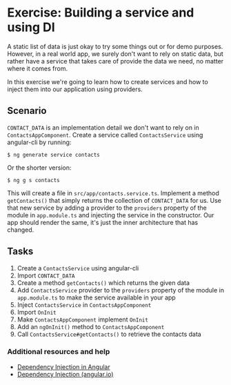 # Exercise: Building a service and using DI

A static list of data is just okay to try some things out or for demo purposes. However, in a real world app, we surely don't want to rely on static data, but rather have a service that takes care of provide the data we need, no matter where it comes from.

In this exercise we're going to learn how to create services and how to inject them into our application using providers.

## Scenario

`CONTACT_DATA` is an implementation detail we don't want to rely on in `ContactsAppComponent`. Create a service called `ContactsService` using angular-cli by running:

```
$ ng generate service contacts
```
Or the shorter version:
```
$ ng g s contacts
```

This will create a file in `src/app/contacts.service.ts`. Implement a method `getContacts()` that simply returns the collection of `CONTACT_DATA` for us. Use that new service by adding a provider to the `providers` property of the module in `app.module.ts` and injecting the service in the constructor.
Our app should render the same, it's just the inner architecture that has changed.


## Tasks

1. Create a `ContactsService` using angular-cli
2. Import `CONTACT_DATA`
3. Create a method `getContacts()` which returns the given data
4. Add `ContactsService` provider to the `providers` property of the module in `app.module.ts` to make the service available in your app
5. Inject `ContactsService` in `ContactsAppComponent`
6. Import `OnInit`
7. Make `ContactsAppComponent` implement `OnInit`
8. Add an `ngOnInit()` method to `ContactsAppComponent`
9. Call `ContactsService#getContacts()` to retrieve the contacts data

### Additional resources and help

- [Dependency Injection in Angular](http://blog.thoughtram.io/angular/2015/05/18/dependency-injection-in-angular-2.html)
- [Dependency Injection (angular.io)](https://angular.io/guide/dependency-injection)
